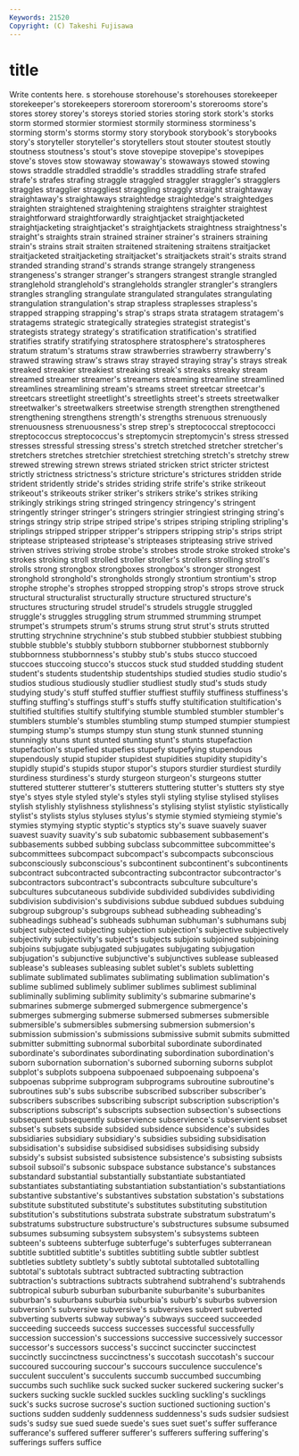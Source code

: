 ```yaml
---
Keywords: 21520 
Copyright: (C) Takeshi Fujisawa
---
```


# title

Write contents here.
s storehouse storehouse's storehouses storekeeper storekeeper's storekeepers storeroom storeroom's
storerooms store's stores storey storey's storeys storied stories storing stork
stork's storks storm stormed stormier stormiest stormily storminess storminess's storming
storm's storms stormy story storybook storybook's storybooks story's storyteller storyteller's
storytellers stout stouter stoutest stoutly stoutness stoutness's stout's stove stovepipe
stovepipe's stovepipes stove's stoves stow stowaway stowaway's stowaways stowed stowing
stows straddle straddled straddle's straddles straddling strafe strafed strafe's strafes
strafing straggle straggled straggler straggler's stragglers straggles stragglier straggliest straggling
straggly straight straightaway straightaway's straightaways straightedge straightedge's straightedges straighten straightened
straightening straightens straighter straightest straightforward straightforwardly straightjacket straightjacketed straightjacketing straightjacket's
straightjackets straightness straightness's straight's straights strain strained strainer strainer's strainers
straining strain's strains strait straiten straitened straitening straitens straitjacket straitjacketed
straitjacketing straitjacket's straitjackets strait's straits strand stranded stranding strand's strands
strange strangely strangeness strangeness's stranger stranger's strangers strangest strangle strangled
stranglehold stranglehold's strangleholds strangler strangler's stranglers strangles strangling strangulate strangulated
strangulates strangulating strangulation strangulation's strap strapless straplesses strapless's strapped strapping
strapping's strap's straps strata stratagem stratagem's stratagems strategic strategically strategies
strategist strategist's strategists strategy strategy's stratification stratification's stratified stratifies stratify
stratifying stratosphere stratosphere's stratospheres stratum stratum's stratums straw strawberries strawberry
strawberry's strawed strawing straw's straws stray strayed straying stray's strays
streak streaked streakier streakiest streaking streak's streaks streaky stream streamed
streamer streamer's streamers streaming streamline streamlined streamlines streamlining stream's streams
street streetcar streetcar's streetcars streetlight streetlight's streetlights street's streets streetwalker
streetwalker's streetwalkers streetwise strength strengthen strengthened strengthening strengthens strength's strengths
strenuous strenuously strenuousness strenuousness's strep strep's streptococcal streptococci streptococcus streptococcus's
streptomycin streptomycin's stress stressed stresses stressful stressing stress's stretch stretched
stretcher stretcher's stretchers stretches stretchier stretchiest stretching stretch's stretchy strew
strewed strewing strewn strews striated stricken strict stricter strictest strictly
strictness strictness's stricture stricture's strictures stridden stride strident stridently stride's
strides striding strife strife's strike strikeout strikeout's strikeouts striker striker's
strikers strike's strikes striking strikingly strikings string stringed stringency stringency's
stringent stringently stringer stringer's stringers stringier stringiest stringing string's strings
stringy strip stripe striped stripe's stripes striping stripling stripling's striplings
stripped stripper stripper's strippers stripping strip's strips stript striptease stripteased
striptease's stripteases stripteasing strive strived striven strives striving strobe strobe's
strobes strode stroke stroked stroke's strokes stroking stroll strolled stroller
stroller's strollers strolling stroll's strolls strong strongbox strongboxes strongbox's stronger
strongest stronghold stronghold's strongholds strongly strontium strontium's strop strophe strophe's
strophes stropped stropping strop's strops strove struck structural structuralist structurally
structure structured structure's structures structuring strudel strudel's strudels struggle struggled
struggle's struggles struggling strum strummed strumming strumpet strumpet's strumpets strum's
strums strung strut strut's struts strutted strutting strychnine strychnine's stub
stubbed stubbier stubbiest stubbing stubble stubble's stubbly stubborn stubborner stubbornest
stubbornly stubbornness stubbornness's stubby stub's stubs stucco stuccoed stuccoes stuccoing
stucco's stuccos stuck stud studded studding student student's students studentship
studentships studied studies studio studio's studios studious studiously studlier studliest
studly stud's studs study studying study's stuff stuffed stuffier stuffiest
stuffily stuffiness stuffiness's stuffing stuffing's stuffings stuff's stuffs stuffy stultification
stultification's stultified stultifies stultify stultifying stumble stumbled stumbler stumbler's stumblers
stumble's stumbles stumbling stump stumped stumpier stumpiest stumping stump's stumps
stumpy stun stung stunk stunned stunning stunningly stuns stunt stunted
stunting stunt's stunts stupefaction stupefaction's stupefied stupefies stupefy stupefying stupendous
stupendously stupid stupider stupidest stupidities stupidity stupidity's stupidly stupid's stupids
stupor stupor's stupors sturdier sturdiest sturdily sturdiness sturdiness's sturdy sturgeon
sturgeon's sturgeons stutter stuttered stutterer stutterer's stutterers stuttering stutter's stutters
sty stye stye's styes style styled style's styles styli styling
stylise stylised stylises stylish stylishly stylishness stylishness's stylising stylist stylistic
stylistically stylist's stylists stylus styluses stylus's stymie stymied stymieing stymie's
stymies stymying styptic styptic's styptics sty's suave suavely suaver suavest
suavity suavity's sub subatomic subbasement subbasement's subbasements subbed subbing subclass
subcommittee subcommittee's subcommittees subcompact subcompact's subcompacts subconscious subconsciously subconscious's subcontinent
subcontinent's subcontinents subcontract subcontracted subcontracting subcontractor subcontractor's subcontractors subcontract's subcontracts
subculture subculture's subcultures subcutaneous subdivide subdivided subdivides subdividing subdivision subdivision's
subdivisions subdue subdued subdues subduing subgroup subgroup's subgroups subhead subheading
subheading's subheadings subhead's subheads subhuman subhuman's subhumans subj subject subjected
subjecting subjection subjection's subjective subjectively subjectivity subjectivity's subject's subjects subjoin
subjoined subjoining subjoins subjugate subjugated subjugates subjugating subjugation subjugation's subjunctive
subjunctive's subjunctives sublease subleased sublease's subleases subleasing sublet sublet's sublets
subletting sublimate sublimated sublimates sublimating sublimation sublimation's sublime sublimed sublimely
sublimer sublimes sublimest subliminal subliminally subliming sublimity sublimity's submarine submarine's
submarines submerge submerged submergence submergence's submerges submerging submerse submersed submerses
submersible submersible's submersibles submersing submersion submersion's submission submission's submissions submissive
submit submits submitted submitter submitting subnormal suborbital subordinate subordinated subordinate's
subordinates subordinating subordination subordination's suborn subornation subornation's suborned suborning suborns
subplot subplot's subplots subpoena subpoenaed subpoenaing subpoena's subpoenas subprime subprogram
subprograms subroutine subroutine's subroutines sub's subs subscribe subscribed subscriber subscriber's
subscribers subscribes subscribing subscript subscription subscription's subscriptions subscript's subscripts subsection
subsection's subsections subsequent subsequently subservience subservience's subservient subset subset's subsets
subside subsided subsidence subsidence's subsides subsidiaries subsidiary subsidiary's subsidies subsiding
subsidisation subsidisation's subsidise subsidised subsidises subsidising subsidy subsidy's subsist subsisted
subsistence subsistence's subsisting subsists subsoil subsoil's subsonic subspace substance substance's
substances substandard substantial substantially substantiate substantiated substantiates substantiating substantiation substantiation's
substantiations substantive substantive's substantives substation substation's substations substitute substituted substitute's
substitutes substituting substitution substitution's substitutions substrata substrate substratum substratum's substratums
substructure substructure's substructures subsume subsumed subsumes subsuming subsystem subsystem's subsystems
subteen subteen's subteens subterfuge subterfuge's subterfuges subterranean subtitle subtitled subtitle's
subtitles subtitling subtle subtler subtlest subtleties subtlety subtlety's subtly subtotal
subtotalled subtotalling subtotal's subtotals subtract subtracted subtracting subtraction subtraction's subtractions
subtracts subtrahend subtrahend's subtrahends subtropical suburb suburban suburbanite suburbanite's suburbanites
suburban's suburbans suburbia suburbia's suburb's suburbs subversion subversion's subversive subversive's
subversives subvert subverted subverting subverts subway subway's subways succeed succeeded
succeeding succeeds success successes successful successfully succession succession's successions successive
successively successor successor's successors success's succinct succincter succinctest succinctly succinctness
succinctness's succotash succotash's succour succoured succouring succour's succours succulence succulence's
succulent succulent's succulents succumb succumbed succumbing succumbs such suchlike suck
sucked sucker suckered suckering sucker's suckers sucking suckle suckled suckles
suckling suckling's sucklings suck's sucks sucrose sucrose's suction suctioned suctioning
suction's suctions sudden suddenly suddenness suddenness's suds sudsier sudsiest suds's
sudsy sue sued suede suede's sues suet suet's suffer sufferance
sufferance's suffered sufferer sufferer's sufferers suffering suffering's sufferings suffers suffice
